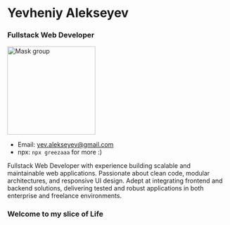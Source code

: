 # Yevheniy Alekseyev
### Fullstack Web Developer

<img width="200" height="200" alt="Mask group" src="https://github.com/user-attachments/assets/3422c11f-b101-4838-b5f7-2824a69fb6f5" />

- Email:      yev.alekseyev@gmail.com
- npx: `npx greezaaa` for more :)

Fullstack Web Developer with experience building scalable and maintainable web applications. 
Passionate about clean code, modular architectures, and responsive UI design. 
Adept at integrating frontend and backend solutions, delivering tested and robust applications in both enterprise and freelance environments.

### Welcome to my slice of Life
